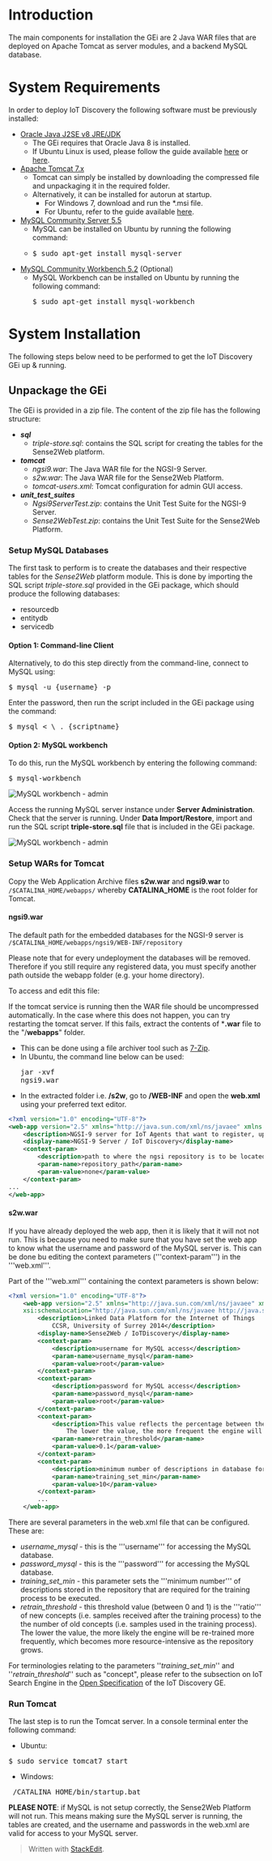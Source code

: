 # Introduction

The main components for installation the GEi are 2 Java WAR files that are deployed on Apache Tomcat as server modules, and a backend MySQL database.

# System Requirements

In order to deploy IoT Discovery the following software must be previously installed:
<br>

 - [Oracle Java J2SE v8 JRE/JDK][Oracle Java]
	 - The GEi requires that Oracle Java 8 is installed. 
	 - If Ubuntu Linux is used, please follow the guide available [here][Oracle Java Ubuntu default] or [here][Oracle Java Ubuntu webupd8].
 - [Apache Tomcat 7.x][Apache Tomcat]
	 - Tomcat can simply be installed by downloading the compressed file and unpackaging it in the required folder.
	 - Alternatively, it can be installed for autorun at startup.
		 - For Windows 7, download and run the *.msi file.
		 - For Ubuntu, refer to the guide available [here](https://www.digitalocean.com/community/tutorials/how-to-install-apache-tomcat-7-on-ubuntu-14-04-via-apt-get).
 - [MySQL Community Server 5.5](http://dev.mysql.com/downloads/mysql/)
	 - MySQL can be installed on Ubuntu by running the following command: 
	 - <pre>$ sudo apt-get install mysql-server</pre>
 - [MySQL Community Workbench 5.2](http://www.mysql.com/downloads/workbench/) (Optional)
	 - MySQL Workbench can be installed on Ubuntu by running the following command: <pre>$ sudo apt-get install mysql-workbench</pre>

# System Installation

The following steps below need to be performed to get the IoT Discovery GEi up & running.

## Unpackage the GEi

The GEi is provided in a zip file. The content of the zip file has the following structure:

- ***sql***
	 - *triple-store.sql*: contains the SQL script for creating the tables for the Sense2Web platform.
- ***tomcat***
	 - *ngsi9.war*: The Java WAR file for the NGSI-9 Server.
	 - *s2w.war*: The Java WAR file for the Sense2Web Platform.
	 - *tomcat-users.xml*: Tomcat configuration for admin GUI access.
- ***unit_test_suites***
  - *Ngsi9ServerTest.zip*: contains the Unit Test Suite for the NGSI-9 Server.
  - *Sense2WebTest.zip*: contains the Unit Test Suite for the Sense2Web Platform.

### Setup MySQL Databases

The first task to perform is to create the databases and their respective tables for the *Sense2Web* platform module. This is done by importing the SQL script *triple-store.sql* provided in the GEi package, which should produce the following databases:

 - resourcedb 
 - entitydb 
 - servicedb

#### Option 1: Command-line Client
Alternatively, to do this step directly from the command-line, connect to MySQL using: <pre>$ mysql -u {username} -p</pre>
Enter the password, then run the script included in the GEi package using the command: <pre>$ mysql < \ . {scriptname} </pre>

#### Option 2: MySQL workbench
To do this, run the MySQL workbench by entering the following command: 
<pre>$ mysql-workbench</pre>
![MySQL workbench - admin](http://forge.fiware.org/plugins/mediawiki/wiki/fiware/images/9/9a/Mysql-wb-1.png)

Access the running MySQL server instance under **Server Administration**. Check that the server is running. Under **Data Import/Restore**, import and run the SQL script **triple-store.sql** file that is included in the GEi package.

![MySQL workbench - admin](http://forge.fiware.org/plugins/mediawiki/wiki/fiware/images/d/d8/Mysql-wb-2.png)


### Setup WARs for Tomcat

Copy the Web Application Archive files **s2w.war** and **ngsi9.war** to `/$CATALINA_HOME/webapps/`  whereby **CATALINA_HOME** is the root folder for Tomcat.

#### **ngsi9.war**
The default path for the embedded databases for the NGSI-9 server is `/$CATALINA_HOME/webapps/ngsi9/WEB-INF/repository`
 
Please note that for every undeployment the databases will be removed. Therefore if you still require any registered data, you must specify another path outside the webapp folder (e.g. your home directory).

 To access and edit this file: 

If the tomcat service is running then the WAR file should be uncompressed automatically. In the case where this does not happen, you can try restarting the tomcat server. If this fails, extract the contents of ***.war** file to the "/**webapps**" folder. 

 - This can be done using a file archiver tool such as [7-Zip](http://www.7-zip.org/). 
 - In Ubuntu, the command line below can be used: <pre>jar -xvf  ngsi9.war</pre>
 - In the extracted folder i.e. **/s2w**, go to **/WEB-INF** and open the **web.xml** using your preferred text editor.

```xml
<?xml version="1.0" encoding="UTF-8"?>
<web-app version="2.5" xmlns="http://java.sun.com/xml/ns/javaee" xmlns:xsi="http://www.w3.org/2001/XMLSchema-instance" xsi:schemaLocation="http://java.sun.com/xml/ns/javaee http://java.sun.com/xml/ns/javaee/web-app_2_5.xsd">
    <description>NGSI-9 server for IoT Agents that want to register, update and discover IoT NGSI Context Entities</description>
    <display-name>NGSI-9 Server / IoT Discovery</display-name>
    <context-param>
        <description>path to where the ngsi repository is to be located</description>
        <param-name>repository_path</param-name>
        <param-value>none</param-value>
    </context-param>
...
</web-app>
```

#### **s2w.war**

If you have already deployed the web app, then it is likely that it will not not run. This is because you need to make sure that you have set the web app to know what the username and password of the MySQL server is. This can be done bu editing the context parameters ('''context-param''') in the '''web.xml'''. 

Part of the '''web.xml''' containing the context parameters is shown below:
```xml
<?xml version="1.0" encoding="UTF-8"?>
    <web-app version="2.5" xmlns="http://java.sun.com/xml/ns/javaee" xmlns:xsi="http://www.w3.org/2001/XMLSchema-instance" 
    xsi:schemaLocation="http://java.sun.com/xml/ns/javaee http://java.sun.com/xml/ns/javaee/web-app_2_5.xsd">    
        <description>Linked Data Platform for the Internet of Things
            CCSR, University of Surrey 2014</description>
        <display-name>Sense2Web / IoTDiscovery</display-name>
        <context-param>
            <description>username for MySQL access</description>
            <param-name>username_mysql</param-name>
            <param-value>root</param-value>
        </context-param>
        <context-param>
            <description>password for MySQL access</description>
            <param-name>password_mysql</param-name>
            <param-value>root</param-value>
        </context-param>
        <context-param>
            <description>This value reflects the percentage between the number of trained concepts and concepts that have been folded in.
                The lower the value, the more frequent the engine will likely be trained</description>
            <param-name>retrain_threshold</param-name>
            <param-value>0.1</param-value>
        </context-param>
        <context-param>
            <description>minimum number of descriptions in database for training</description>
            <param-name>training_set_min</param-name>
            <param-value>10</param-value>
        </context-param>   
        ...
    </web-app>
```
There are several parameters in the web.xml file that can be configured. These are:

 - *username_mysql* - this is the '''username''' for accessing the MySQL database.
 - *password_mysql* - this is the '''password''' for accessing the MySQL database.
 - *training_set_min* - this parameter sets the '''minimum number''' of descriptions stored in the repository that are required for the training process to be executed.
 - *retrain_threshold* - this threshold value (between 0 and 1) is the '''ratio''' of new concepts (i.e. samples received after the training process) to the the number of old concepts (i.e. samples used in the training process). The lower the value, the more likely the engine will be re-trained more frequently, which becomes more resource-intensive as the repository grows.

For terminologies relating to the parameters ''*training_set_min*'' and ''*retrain_threshold*'' such as "concept", please refer to the subsection on IoT Search Engine in the [Open Specification](http://forge.fi-ware.org/plugins/mediawiki/wiki/fiware/index.php/FIWARE.OpenSpecification.IoT.Backend.IoTDiscovery#IoT_Search_Engine_.28Probabilistic.29) of the IoT Discovery GE.

### Run Tomcat

The last step is to run the Tomcat server. In a console terminal enter the following command:

 - Ubuntu: 

<pre>$ sudo service tomcat7 start</pre>

 - Windows: 
<pre> /CATALINA_HOME/bin/startup.bat</pre>

**PLEASE NOTE**: if MySQL is not setup correctly, the Sense2Web Platform will not run. This means making sure the MySQL server is running, the tables are created, and the username and passwords in the web.xml are valid for access to your MySQL server.


[Oracle Java]: http://www.oracle.com/technetwork/java/javase/downloads/jdk8-downloads-2133151.html
[Oracle Java Ubuntu default]: http://www.wikihow.com/Upgrade-Oracle-Java-on-Ubuntu-Linux
[Oracle Java Ubuntu webupd8]: http://www.webupd8.org/2012/09/install-oracle-java-8-in-ubuntu-via-ppa.html
[Apache Tomcat]: http://tomcat.apache.org/download-70.cgi
[db4o]: http://www.db4o.com/
[MySQL]: http://mysql.com/
[UPG]: http://forge.fiware.org/plugins/mediawiki/wiki/fiware/index.php/Configuration_Manager_-_IoT_Discovery_-_User_and_Programmers_Guide#NGSI-9_API
[db4o-install]: http://db4o-object-manager.software.informer.com/download/?ca4611a
> Written with [StackEdit](https://stackedit.io/).
